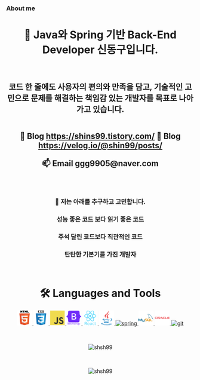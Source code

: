 ### About me

<h1 align="center">👋 Java와 Spring 기반 Back-End Developer  신동구입니다.</h1>
<br/>
<h2 align="center">코드 한 줄에도 사용자의 편의와 만족을 담고, 기술적인 고민으로 문제를 해결하는 책임감 있는 개발자를 목표로 나아가고 있습니다.
  

<br/>
<br/>
<p align="center">
  📝 Blog <a href="https://shins99.tistory.com/" target="_blank" rel="noreferrer">https://shins99.tistory.com/</a>
  📝 Blog <a href="  https://velog.io/@shin99/posts/" target="_blank" rel="noreferrer">https://velog.io/@shin99/posts/</a>

</p>

<p align="center">
  📫 Email <strong>ggg9905@naver.com</strong>
</p>
<br/>

<h3 align="center">🚀 저는 아래를 추구하고 고민합니다.</h3>
<h3 align="center">성능 좋은 코드 보다 읽기 좋은 코드 </h3>
<h3 align="center">주석 달린 코드보다 직관적인 코드 </h3>
<h3 align="center">탄탄한 기본기를 가진 개발자 </h3>
<br/>

<h1 align="center">🛠️ Languages and Tools</h1>
<p align="center">
  <!-- Frontend -->
  <a href="https://www.w3.org/html/" target="_blank" rel="noreferrer">
    <img src="https://raw.githubusercontent.com/devicons/devicon/master/icons/html5/html5-original-wordmark.svg" alt="html5" width="40" height="40"/>
  </a>
  <a href="https://www.w3schools.com/css/" target="_blank" rel="noreferrer">
    <img src="https://raw.githubusercontent.com/devicons/devicon/master/icons/css3/css3-original-wordmark.svg" alt="css3" width="40" height="40"/>
  </a>
  <a href="https://developer.mozilla.org/en-US/docs/Web/JavaScript" target="_blank" rel="noreferrer">
    <img src="https://raw.githubusercontent.com/devicons/devicon/master/icons/javascript/javascript-original.svg" alt="javascript" width="40" height="40"/>
  </a>
  <a href="https://getbootstrap.com" target="_blank" rel="noreferrer">
    <img src="https://raw.githubusercontent.com/devicons/devicon/master/icons/bootstrap/bootstrap-plain-wordmark.svg" alt="bootstrap" width="40" height="40"/>
  </a>
  <a href="https://reactjs.org/" target="_blank" rel="noreferrer">
    <img src="https://raw.githubusercontent.com/devicons/devicon/master/icons/react/react-original-wordmark.svg" alt="react" width="40" height="40"/>
  </a>
  
  <!-- Backend -->
  <a href="https://www.java.com" target="_blank" rel="noreferrer">
    <img src="https://raw.githubusercontent.com/devicons/devicon/master/icons/java/java-original.svg" alt="java" width="40" height="40"/>
  </a>
  <a href="https://spring.io/" target="_blank" rel="noreferrer">
    <img src="https://www.vectorlogo.zone/logos/springio/springio-icon.svg" alt="spring" width="40" height="40"/>
  </a>
  
  <!-- Server/Database -->
  <a href="https://www.mysql.com/" target="_blank" rel="noreferrer">
    <img src="https://raw.githubusercontent.com/devicons/devicon/master/icons/mysql/mysql-original-wordmark.svg" alt="mysql" width="40" height="40"/>
  </a>
  <a href="https://www.oracle.com/" target="_blank" rel="noreferrer">
    <img src="https://raw.githubusercontent.com/devicons/devicon/master/icons/oracle/oracle-original.svg" alt="oracle" width="40" height="40"/>
  </a>
  
  <!-- Version Control -->
  <a href="https://git-scm.com/" target="_blank" rel="noreferrer">
    <img src="https://www.vectorlogo.zone/logos/git-scm/git-scm-icon.svg" alt="git" width="40" height="40"/>
  </a>
</p>

<br/>
<p align="center">
  <img align="center" src="https://github-readme-stats.vercel.app/api?username=shsh99&show_icons=true&locale=en" alt="shsh99" />
</p>
<br/>
<p align="center">
  <img align="center" src="https://github-readme-streak-stats.herokuapp.com/?user=shsh99&" alt="shsh99" />
</p>

<!---
shsh99/shsh99 is a ✨ special ✨ repository because its `README.md` (this file) appears on your GitHub profile.
You can click the Preview link to take a look at your changes.
--->
